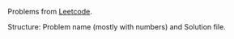 Problems from [Leetcode](https://leetcode.com/).

Structure: Problem name (mostly with numbers) and Solution file.
